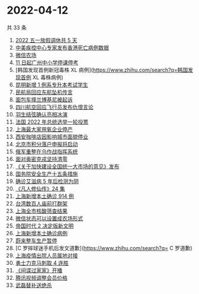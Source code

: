 # 2022-04-12

共 33 条

<!-- BEGIN -->
<!-- 最后更新时间 Tue Apr 12 2022 16:15:56 GMT+0800 (China Standard Time) -->

1. [2022 五一放假调休共 5 天](https://www.zhihu.com/search?q=五一)
1. [中美疾控中心专家发布香港死亡病例数据](https://www.zhihu.com/search?q=香港新冠死亡病例数据)
1. [微信农场](https://www.zhihu.com/search?q=微信农场)
1. [11 日起广州中小学停课停考](https://www.zhihu.com/search?q=广州疫情)
1. [韩国发现首例新冠毒株 XL 病例](https://www.zhihu.com/search?q=韩国发现首例 XL 毒株病例)
1. [昆明新增 1 例系专升本考试学生](https://www.zhihu.com/search?q=昆明新增)
1. [民航局回应东航坠机传言](https://www.zhihu.com/search?q=民航局回应传言)
1. [面包车撞兰博基尼被起诉](https://www.zhihu.com/search?q=面包车撞上兰博基尼被起诉)
1. [四川航空回应飞行员发布仇恨言论](https://www.zhihu.com/search?q=四川航空回应)
1. [羽生结弦确认亮相冰演](https://www.zhihu.com/search?q=羽生结弦确认亮相冰演)
1. [法国 2022 年总统选举一轮投票](https://www.zhihu.com/search?q=法国总统选举)
1. [上海最大家用氧企业停产](https://www.zhihu.com/search?q=家用氧气瓶)
1. [西安咖啡店因影响城市面貌停业](https://www.zhihu.com/search?q=西安咖啡店)
1. [北京市积分落户申报将启动](https://www.zhihu.com/search?q=北京市积分落户申报)
1. [俄军重整在乌作战指挥系统](https://www.zhihu.com/search?q=俄乌局势)
1. [面对奥密克戎坚持清零](https://www.zhihu.com/search?q=奥密克戎)
1. [《关于加快建设全国统一大市场的意见》发布](https://www.zhihu.com/search?q=中共中央)
1. [国务院安全生产十五条措施](https://www.zhihu.com/search?q=国务院安委会)
1. [确诊艾滋病 5 年后检测为阴](https://www.zhihu.com/search?q=艾滋病转阴)
1. [《凡人修仙传》24 集](https://www.zhihu.com/search?q=凡人修仙传之魔道争锋二十四集)
1. [上海新增本土确诊 914 例](https://www.zhihu.com/search?q=上海新增)
1. [台湾数百人庙前打群架](https://www.zhihu.com/search?q=台湾庙前打群架)
1. [上海全市核酸筛查结果](https://www.zhihu.com/search?q=上海全市核酸筛查结果)
1. [微信状态可以设置成农场形式](https://www.zhihu.com/search?q=微信状态可以设置成农场形式)
1. [帝国时代 2 决定版新文明](https://www.zhihu.com/search?q=帝国时代2新文明)
1. [上海新增本土确诊病例](https://www.zhihu.com/search?q=上海新增确诊)
1. [蔚来整车生产暂停](https://www.zhihu.com/search?q=蔚来停产)
1. [C 罗摔球迷手机后发文道歉](https://www.zhihu.com/search?q= C 罗道歉)
1. [上海疫情出院人员属地对接](https://www.zhihu.com/search?q=上海出院人员)
1. [勇士力克马刺取 4 连胜](https://www.zhihu.com/search?q=勇士)
1. [《间谍过家家》开播](https://www.zhihu.com/search?q=间谍过家家)
1. [腾讯视频调整会员价格](https://www.zhihu.com/search?q=腾讯视频会员价格)
1. [武磊替补送绝杀](https://www.zhihu.com/search?q=武磊)

<!-- END -->
